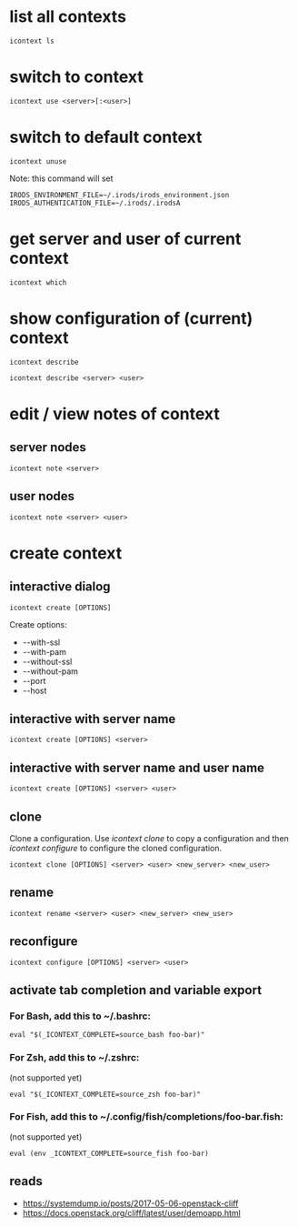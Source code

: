# list all contexts
```
icontext ls
```

# switch to context
```
icontext use <server>[:<user>]
```

# switch to default context
```
icontext unuse
```

Note: this command will set

```
IRODS_ENVIRONMENT_FILE=~/.irods/irods_environment.json
IRODS_AUTHENTICATION_FILE=~/.irods/.irodsA
```

# get server and user of current context
```
icontext which
```

# show configuration of (current) context
```
icontext describe
```

```
icontext describe <server> <user>
```

# edit / view notes of context
## server nodes
```
icontext note <server>
```
## user nodes
```
icontext note <server> <user>
```

# create context
## interactive dialog
```
icontext create [OPTIONS]
```

Create options:
* --with-ssl
* --with-pam
* --without-ssl
* --without-pam
* --port <PORT>
* --host <SERVER>

## interactive with server name
```
icontext create [OPTIONS] <server>
```

## interactive with server name and user name
```
icontext create [OPTIONS] <server> <user>
```

## clone
Clone a configuration. Use *icontext clone* to copy a configuration and then *icontext configure* to
configure the cloned configuration.
```
icontext clone [OPTIONS] <server> <user> <new_server> <new_user>
```

## rename
```
icontext rename <server> <user> <new_server> <new_user>
```

## reconfigure
```
icontext configure [OPTIONS] <server> <user>
```

## activate tab completion and variable export

### For Bash, add this to ~/.bashrc:

```
eval "$(_ICONTEXT_COMPLETE=source_bash foo-bar)"
```


### For Zsh, add this to ~/.zshrc:
(not supported yet)
```
eval "$(_ICONTEXT_COMPLETE=source_zsh foo-bar)"
```

### For Fish, add this to ~/.config/fish/completions/foo-bar.fish:
(not supported yet)
```
eval (env _ICONTEXT_COMPLETE=source_fish foo-bar)
```

## reads
* https://systemdump.io/posts/2017-05-06-openstack-cliff
* https://docs.openstack.org/cliff/latest/user/demoapp.html
